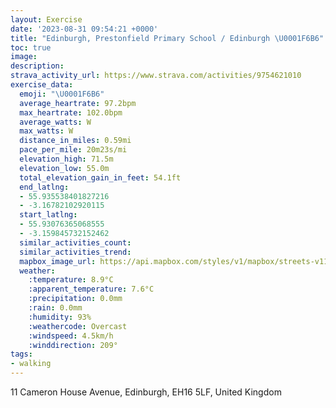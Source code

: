 ```yaml
---
layout: Exercise
date: '2023-08-31 09:54:21 +0000'
title: "Edinburgh, Prestonfield Primary School / Edinburgh \U0001F6B6"
toc: true
image:
description:
strava_activity_url: https://www.strava.com/activities/9754621010
exercise_data:
  emoji: "\U0001F6B6"
  average_heartrate: 97.2bpm
  max_heartrate: 102.0bpm
  average_watts: W
  max_watts: W
  distance_in_miles: 0.59mi
  pace_per_mile: 20m23s/mi
  elevation_high: 71.5m
  elevation_low: 55.0m
  total_elevation_gain_in_feet: 54.1ft
  end_latlng:
  - 55.935538401827216
  - -3.16782102920115
  start_latlng:
  - 55.93076365068555
  - -3.159845732152462
  similar_activities_count:
  similar_activities_trend:
  mapbox_image_url: https://api.mapbox.com/styles/v1/mapbox/streets-v11/static/path-5+787af2-1.0(ylktIdvhR%7DALEP%40xARfDDx%40%3FzALn%40LZ%5ClA%40Pi%40~%40WTOVoAzBOPIGE%40CFAVEH_%40j%40%5Dp%40u%40%60AQ%5C),pin-s-s+e5b22e(-3.16275,55.93309),pin-s-f+89ae00(-3.1681999999999997,55.93485)/auto/800x800?access_token=pk.eyJ1Ijoiam9zaGJlY2ttYW4iLCJhIjoiY205eWR2aDd1MWZ6djJrbXc4a3M0bWZleiJ9.XiG9OWkNcZk2QzjJbxLB4A
  weather:
    :temperature: 8.9°C
    :apparent_temperature: 7.6°C
    :precipitation: 0.0mm
    :rain: 0.0mm
    :humidity: 93%
    :weathercode: Overcast
    :windspeed: 4.5km/h
    :winddirection: 209°
tags:
- walking
---
```

11 Cameron House Avenue, Edinburgh, EH16 5LF, United Kingdom
